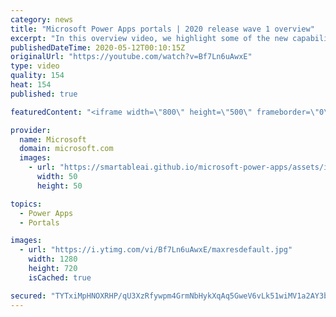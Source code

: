 ```yaml
---
category: news
title: "Microsoft Power Apps portals | 2020 release wave 1 overview"
excerpt: "In this overview video, we highlight some of the new capabilities included in the latest update to Microsoft Power Apps portals.     Here are the capabilities covered:   •    Power BI integration, so you can quickly add Power BI reports, tables, and dashboards to your portals without coding.  •    Themes"
publishedDateTime: 2020-05-12T00:10:15Z
originalUrl: "https://youtube.com/watch?v=Bf7Ln6uAwxE"
type: video
quality: 154
heat: 154
published: true

featuredContent: "<iframe width=\"800\" height=\"500\" frameborder=\"0\" src=\"https://www.youtube.com/embed/Bf7Ln6uAwxE\" allow=\"accelerometer; autoplay; encrypted-media; gyroscope; picture-in-picture\" allowfullscreen></iframe>"

provider:
  name: Microsoft
  domain: microsoft.com
  images:
    - url: "https://smartableai.github.io/microsoft-power-apps/assets/images/organizations/microsoft.com-50x50.jpg"
      width: 50
      height: 50

topics:
  - Power Apps
  - Portals

images:
  - url: "https://i.ytimg.com/vi/Bf7Ln6uAwxE/maxresdefault.jpg"
    width: 1280
    height: 720
    isCached: true

secured: "TYTxiMpHNOXRHP/qU3XzRfywpm4GrmNbHykXqAq5GweV6vLk51wiMV1a2AY3bAfVw33wzco3fj9FAchfpkciBc3qLvjZ8wve7W1EDOqfpDY93IZM/8AqSwA6nd4xV3YScZaQVKC9QblTcD7Emxmx6WAt6njoIK9XshsTO83KKQdOOJRnZl707btJgkoRbE1gizaj7ECtPnqvPkEENvBw59s34sFDf5/4MsnsSg75xi/voGljCiCQZCmxptQ3+Tp4P8IyfFigskaVhCmrqiJiLKlwImEkBTTrqoJboGDKGnSvl09vSWgD3Q3uL3WyDE2W32GTuhYJI9GqlGxppjvSnJBs7D/SN3MQwHFyPXSdb539j0tRKOerAY1ddfpUE6vFdzh7fZTTwFXqQ0wabA2d5ySHqYjD0l0BxTrov4WobH5seTzHm0I6gQQjJ9L5sqDe;rmmUv5BVjBHk9J2O21W+Kg=="
---
```


